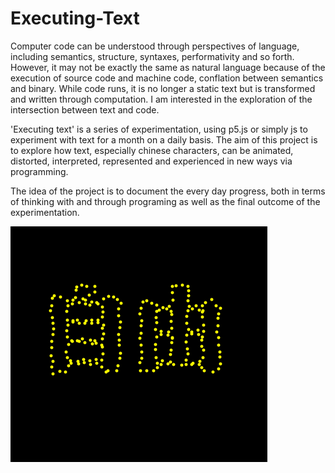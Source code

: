 # Executing-Text

Computer code can be understood through perspectives of language, including semantics, structure, syntaxes, performativity and so forth. However, it may not be exactly the same as natural language because of the execution of source code and machine code, conflation between semantics and binary. While code runs, it is no longer a static text but is transformed and written through computation. I am interested in the exploration of the intersection between text and code.

'Executing text' is a series of experimentation, using p5.js or simply js to experiment with text for a month on a daily basis. The aim of this project is to explore how text, especially chinese characters, can be animated, distorted, interpreted, represented and experienced in new ways via programming.

The idea of the project is to document the every day progress, both in terms of thinking with and through programing as well as the final outcome of the experimentation.

![](https://github.com/siusoon/Executing-Text/blob/master/21072017.gif)
